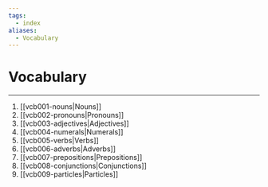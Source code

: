 ```yaml
---
tags:
  - index
aliases:
  - Vocabulary
---
```

# Vocabulary
---
1. [[vcb001-nouns|Nouns]]
2. [[vcb002-pronouns|Pronouns]]
3. [[vcb003-adjectives|Adjectives]]
4. [[vcb004-numerals|Numerals]]
5. [[vcb005-verbs|Verbs]]
6. [[vcb006-adverbs|Adverbs]]
7. [[vcb007-prepositions|Prepositions]]
8. [[vcb008-conjunctions|Conjunctions]]
9. [[vcb009-particles|Particles]]